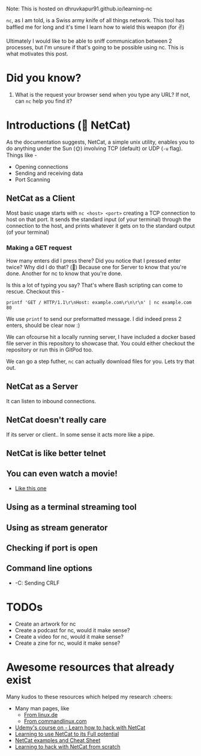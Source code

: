 Note: This is hosted on dhruvkapur91.github.io/learning-nc

`nc`, as I am told, is a Swiss army knife of all things network. This tool has baffled me for long and it's time I learn how to wield this weapon (for ✌️)

Ultimately I would like to be able to sniff communication between 2 processes, but I'm unsure if that's going to be possible using nc. This is what motivates this post.

# Did you know?
1. What is the request your browser send when you type any URL? If not, can `nc` help you find it?

# Introductions  (👋 NetCat)
As the documentation suggests, NetCat, a simple unix utility, enables you to do anything under the Sun (🌞) involving TCP (default) or UDP (`-u` flag).
Things like -
- Opening connections
- Sending and receiving data
- Port Scanning

## NetCat as a Client
Most basic usage starts with `nc <host> <port>` creating a TCP connection to host on that port. It sends the standard input (of your terminal) through the connection to the host, and prints whatever it gets on to the standard output (of your terminal) 

### Making a GET request
<script id="asciicast-339449" src="https://asciinema.org/a/339449.js" async></script>

How many enters did I press there?
Did you notice that I pressed enter twice? Why did I do that?  (🤔)
Because one for Server to know that you're done. Another for nc to know that you're done.

Is this a lot of typing you say? That's where Bash scripting can come to rescue. Checkout this - 
```
printf 'GET / HTTP/1.1\r\nHost: example.com\r\n\r\n' | nc example.com 80
```
We use `printf` to send our preformatted message. I did indeed press 2 enters, should be clear now :) 

We can ofcourse hit a locally running server, I have included a docker based file server in this repository to showcase that.  You could either checkout the repository or run this in GitPod too. 

<script id="asciicast-339567" src="https://asciinema.org/a/339567.js" async></script>

We can go a step futher, `nc` can actually download files for you. Lets try that out.

<script id="asciicast-339572" src="https://asciinema.org/a/339572.js" async></script>

## NetCat as a Server
It can listen to inbound connections.


## NetCat doesn't really care
If its server or client.. In some sense it acts more like a pipe.

## NetCat is like better telnet

## You can even watch a movie!
- [Like this one](https://asciinema.org/a/319461)

## Using as a terminal streaming tool

## Using as stream generator

## Checking if port is open

## Command line options
- -C: Sending CRLF 

# TODOs
- Create an artwork for nc
- Create a podcast for nc, would it make sense?
- Create a video for nc, would it make sense?
- Create a zine for nc, would it make sense?


# Awesome resources that already exist
Many kudos to these resources which helped my research :cheers:
- Many man pages, like  
	- [From linux.de](http://man.he.net/?topic=nc&section=all )
	- [From commandlinux.com](https://www.commandlinux.com/man-page/man1/nc.1.html)
- [Udemy's course on - Learn how to hack with NetCat](https://www.udemy.com/course/hacking-with-netcat/)
- [Learning to use NetCat to its Full potential](https://www.linode.com/docs/networking/diagnostics/netcat/netcat/)
- [NetCat examples and Cheat Sheet](https://www.varonis.com/blog/netcat-commands/)
- [Learning to hack with NetCat from scratch](https://www.udemy.com/course/learn-hacking-with-netcat-from-scratch/)
